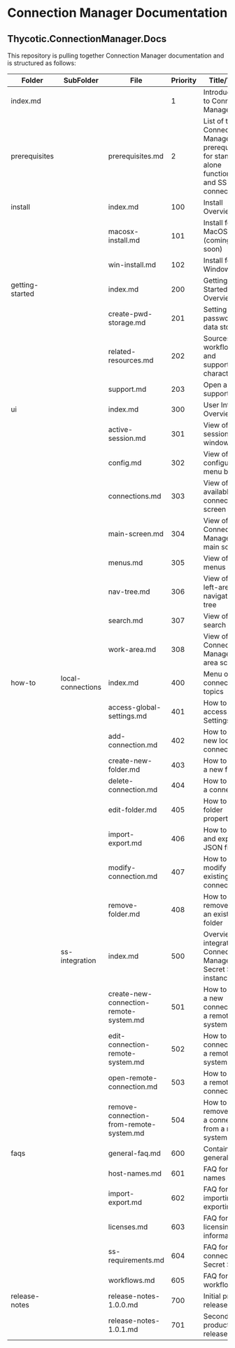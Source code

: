 [title]: # "ReadMe - Connection Manager"
[tags]: # "metadata info"
[priority]: # "99999"
# Connection Manager Documentation

## Thycotic.ConnectionManager.Docs 

This repository is pulling together Connection Manager documentation and is structured as follows:

| Folder | SubFolder | File | Priority | Title/Topic |
| ----- | ----- | ----- | ----- | ----- |
| index.md | | | 1 | Introduction to Connection Manager |
| prerequisites | | prerequisites.md | 2 | List of the Connection Manager prerequisites for stand-alone functionality and SS connection |
| install | | index.md | 100 | Install Overview |
| | | macosx-install.md | 101 | Install for MacOSX (coming soon) |
| | | win-install.md | 102 | Install for Windows |
| getting-started |                   | index.md | 200 | Getting Started Overview |
| |  | create-pwd-storage.md                   | 201 | Setting up CM password and data storage |
|  |                   | related-resources.md                    | 202      | Sources for workflows and supported characters               |
|                 |                   | support.md                              | 203      | Open a support ticket                                        |
| ui              |                   | index.md                                | 300      | User Interface Overview                                      |
|                 |                   | active-session.md                       | 301      | View of active sessions window                               |
|                 |                   | config.md                               | 302      | View of configuration menu button                            |
|                 |                   | connections.md                          | 303      | View of available connections screen                         |
| |                   | main-screen.md                          | 304      | View of Connection Manager's main screen                     |
|                 |                   | menus.md                                | 305      | View of all menus                                            |
|                 |                   | nav-tree.md                             | 306      | View of the left-area navigation tree                        |
| | | search.md                               | 307      | View of the search field                                     |
| |                   | work-area.md                            | 308      | View of the Connection Manager work area screen              |
| how-to          | local-connections | index.md                                | 400      | Menu of local connections topics                             |
|                 |                   | access-global-settings.md               | 401      | How to access Global Settings                                |
| |                   | add-connection.md                       | 402      | How to add a new local connection                            |
|                 |                   | create-new-folder.md                    | 403      | How to create a new folder                                   |
|                 |                   | delete-connection.md                    | 404      | How to delete a connection                                   |
|                 |                   | edit-folder.md                          | 405      | How to edit folder properties                                |
|                 |                   | import-export.md                        | 406      | How to import and export a JSON file                         |
|                 |                   | modify-connection.md                    | 407      | How to modify an existing connection                         |
|                 |                   | remove-folder.md                        | 408      | How to remove/delete an existing folder                      |
| | ss-integration | index.md                                | 500      | Overview of integrating Connection Manager with Secret Server instance |
|                 |                   | create-new-connection-remote-system.md  | 501      | How to create a new connection to a remote system            |
|                 |                   | edit-connection-remote-system.md        | 502      | How to edit a connection to a remote system                  |
|                 |                   | open-remote-connection.md               | 503      | How to open a remote connection                              |
|                 |                   | remove-connection-from-remote-system.md | 504      | How to remove/delete a connection from a remote system       |
| faqs            |                   | general-faq.md                          | 600      | Contains general FAQs                                        |
|                 |                   | host-names.md                           | 601      | FAQ for host-names                                           |
|                 |                   | import-export.md                        | 602      | FAQ for importing and exporting files                        |
| | | licenses.md                             | 603      | FAQ for licensing information                                |
|                 |                   | ss-requirements.md                      | 604      | FAQ for connecting to Secret Server                          |
|                 |                   | workflows.md                            | 605      | FAQ for workflows                                            |
| release-notes   |                   | release-notes-1.0.0.md                  | 700      | Initial product release notes                                |
|                 |                   | release-notes-1.0.1.md                  | 701      | Second product release notes                                 |
